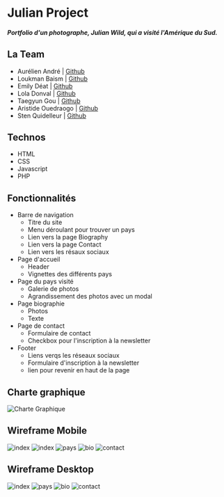

# Julian Project

##### Portfolio d'un photographe, _Julian Wild_, qui a visité l'Amérique du Sud.

## La Team

* Aurélien André | [Github](https://github.com/Krilline)
* Loukman Baism | [Github](https://github.com/Louk92)
* Emily Déat | [Github](https://github.com/EmilyDEAT)
* Lola Donval | [Github](https://github.com/Lola-D)
* Taegyun Gou | [Github](https://github.com/taegg )
* Aristide Ouedraogo | [Github](https://github.com/ariomega)
* Sten Quidelleur | [Github](https://github.com/StenQuidelleur)

## Technos

* HTML
* CSS
* Javascript
* PHP

## Fonctionnalités 

* Barre de navigation
    * Titre du site
    * Menu déroulant pour trouver un pays
    * Lien vers la page Biography
    * Lien vers la page Contact
    * Lien vers les résaux sociaux
* Page d'accueil
    * Header 
    * Vignettes des différents pays
* Page du pays visité
    * Galerie de photos
    * Agrandissement des photos avec un modal
* Page biographie
    * Photos
    * Texte
* Page de contact
    * Formulaire de contact
    * Checkbox pour l'inscription à la newsletter
* Footer
    * Liens verqs les réseaux sociaux
    * Formulaire d'inscription à la newsletter
    * lien pour revenir en haut de la page

## Charte graphique

![Charte Graphique](/assets/images/CharteProjet01.jpg)

## Wireframe Mobile

![index](/assets/images/Index.jpg)
![index](/assets/images/IndexB.jpg)
![pays](/assets/images/Pays.jpg)
![bio](/assets/images/Bio.jpg)
![contact](/assets/images/Contact.jpg)

## Wireframe Desktop

![index](/assets/images/IndexD.jpg)
![pays](/assets/images/PaysD.jpg)
![bio](/assets/images/BioD.jpg)
![contact](/assets/images/ContactD.jpg)
